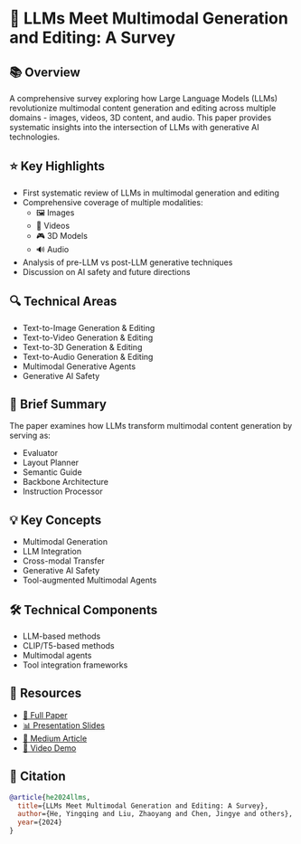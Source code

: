 # 🎨 LLMs Meet Multimodal Generation and Editing: A Survey

## 📚 Overview
A comprehensive survey exploring how Large Language Models (LLMs) revolutionize multimodal content generation and editing across multiple domains - images, videos, 3D content, and audio. This paper provides systematic insights into the intersection of LLMs with generative AI technologies.

## ⭐ Key Highlights
- First systematic review of LLMs in multimodal generation and editing
- Comprehensive coverage of multiple modalities:
  - 🖼️ Images
  - 🎥 Videos  
  - 🎮 3D Models
  - 🔊 Audio
- Analysis of pre-LLM vs post-LLM generative techniques
- Discussion on AI safety and future directions

## 🔍 Technical Areas
- Text-to-Image Generation & Editing
- Text-to-Video Generation & Editing  
- Text-to-3D Generation & Editing
- Text-to-Audio Generation & Editing
- Multimodal Generative Agents
- Generative AI Safety

## 📝 Brief Summary
The paper examines how LLMs transform multimodal content generation by serving as:
- Evaluator
- Layout Planner
- Semantic Guide
- Backbone Architecture
- Instruction Processor

## 💡 Key Concepts
- Multimodal Generation
- LLM Integration
- Cross-modal Transfer
- Generative AI Safety
- Tool-augmented Multimodal Agents

## 🛠️ Technical Components
- LLM-based methods
- CLIP/T5-based methods
- Multimodal agents
- Tool integration frameworks

## 🔗 Resources
- [📄 Full Paper](https://arxiv.org/pdf/2405.19334)
- [📊 Presentation Slides](coming_soon)
- [📝 Medium Article](https://medium.com/@aagamshah0812/the-role-of-large-language-models-in-multimodal-content-generation-and-editing-a-new-frontier-09dd592f5081)
- [🎥 Video Demo]()

## 📌 Citation
```bibtex
@article{he2024llms,
  title={LLMs Meet Multimodal Generation and Editing: A Survey},
  author={He, Yingqing and Liu, Zhaoyang and Chen, Jingye and others},
  year={2024}
}
